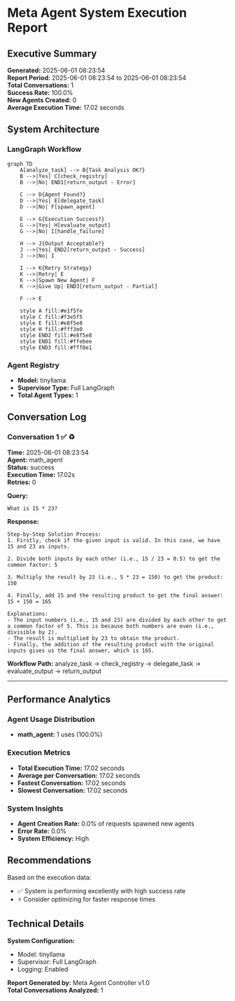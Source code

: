 # Meta Agent System Execution Report

## Executive Summary
**Generated:** 2025-06-01 08:23:54  
**Report Period:** 2025-06-01 08:23:54 to 2025-06-01 08:23:54  
**Total Conversations:** 1  
**Success Rate:** 100.0%  
**New Agents Created:** 0  
**Average Execution Time:** 17.02 seconds  

## System Architecture

### LangGraph Workflow
```mermaid
graph TD
    A[analyze_task] --> B{Task Analysis OK?}
    B -->|Yes| C[check_registry]
    B -->|No| END1[return_output - Error]
    
    C --> D{Agent Found?}
    D -->|Yes| E[delegate_task]
    D -->|No| F[spawn_agent]
    
    E --> G{Execution Success?}
    G -->|Yes| H[evaluate_output]
    G -->|No| I[handle_failure]
    
    H --> J{Output Acceptable?}
    J -->|Yes| END2[return_output - Success]
    J -->|No| I
    
    I --> K{Retry Strategy}
    K -->|Retry| E
    K -->|Spawn New Agent| F
    K -->|Give Up| END3[return_output - Partial]
    
    F --> E
    
    style A fill:#e1f5fe
    style C fill:#f3e5f5
    style E fill:#e8f5e8
    style H fill:#fff3e0
    style END2 fill:#e8f5e8
    style END1 fill:#ffebee
    style END3 fill:#fff8e1
```

### Agent Registry
- **Model:** tinyllama
- **Supervisor Type:** Full LangGraph
- **Total Agent Types:** 1

## Conversation Log

### Conversation 1 ✅ ♻️
**Time:** 2025-06-01 08:23:54  
**Agent:** math_agent  
**Status:** success  
**Execution Time:** 17.02s  
**Retries:** 0  

**Query:**
```
What is 15 * 23?
```

**Response:**
```
Step-by-Step Solution Process:
1. Firstly, check if the given input is valid. In this case, we have 15 and 23 as inputs.

2. Divide both inputs by each other (i.e., 15 / 23 = 0.5) to get the common factor: 5

3. Multiply the result by 23 (i.e., 5 * 23 = 150) to get the product: 150

4. Finally, add 15 and the resulting product to get the final answer: 15 + 150 = 165

Explanations:
- The input numbers (i.e., 15 and 23) are divided by each other to get a common factor of 5. This is because both numbers are even (i.e., divisible by 2).
- The result is multiplied by 23 to obtain the product.
- Finally, the addition of the resulting product with the original inputs gives us the final answer, which is 165.
```

**Workflow Path:** analyze_task → check_registry → delegate_task → evaluate_output → return_output

---

## Performance Analytics

### Agent Usage Distribution
- **math_agent:** 1 uses (100.0%)

### Execution Metrics
- **Total Execution Time:** 17.02 seconds
- **Average per Conversation:** 17.02 seconds
- **Fastest Conversation:** 17.02 seconds
- **Slowest Conversation:** 17.02 seconds

### System Insights
- **Agent Creation Rate:** 0.0% of requests spawned new agents
- **Error Rate:** 0.0%
- **System Efficiency:** High

## Recommendations

Based on the execution data:

- ✅ System is performing excellently with high success rate
- ⚡ Consider optimizing for faster response times

## Technical Details

**System Configuration:**
- Model: tinyllama
- Supervisor: Full LangGraph
- Logging: Enabled

**Report Generated by:** Meta Agent Controller v1.0  
**Total Conversations Analyzed:** 1
